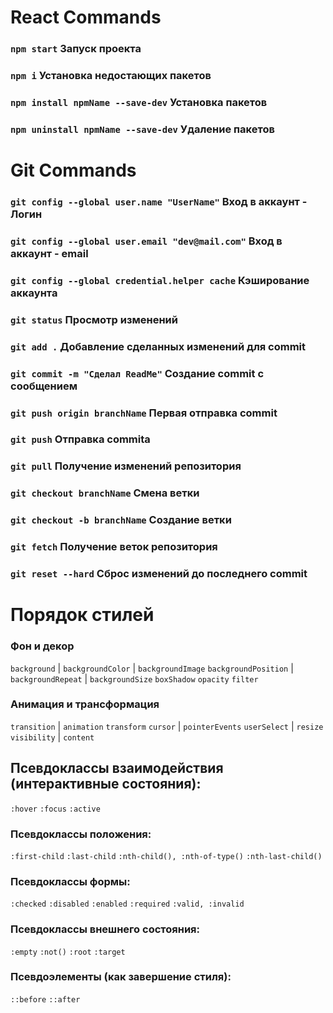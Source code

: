 # React Commands

### `npm start` Запуск проекта

### `npm i` Установка недостающих пакетов

### `npm install npmName --save-dev` Установка пакетов

### `npm uninstall npmName --save-dev` Удаление пакетов

# Git Commands

### `git config --global user.name "UserName"` Вход в аккаунт - Логин

### `git config --global user.email "dev@mail.com"` Вход в аккаунт - email

### `git config --global credential.helper cache` Кэширование аккаунта

### `git status` Просмотр изменений

### `git add .` Добавление сделанных изменений для commit

### `git commit -m "Сделал ReadMe"` Создание commit с сообщением

### `git push origin branchName` Первая отправка commit

### `git push` Отправка commita

### `git pull` Получение изменений репозитория

### `git checkout branchName` Смена ветки

### `git checkout -b branchName` Создание ветки

### `git fetch` Получение веток репозитория

### `git reset --hard` Сброс изменений до последнего commit

# Порядок стилей

### Фон и декор

`background` | `backgroundColor` | `backgroundImage`
`backgroundPosition` | `backgroundRepeat` | `backgroundSize`
`boxShadow`
`opacity`
`filter`

### Анимация и трансформация

`transition` | `animation`
`transform`
`cursor` | `pointerEvents`
`userSelect` | `resize`
`visibility` | `content`

## Псевдоклассы взаимодействия (интерактивные состояния):

`:hover`
`:focus`
`:active`

### Псевдоклассы положения:

`:first-child`
`:last-child`
`:nth-child(), :nth-of-type()`
`:nth-last-child()`

### Псевдоклассы формы:

`:checked`
`:disabled`
`:enabled`
`:required`
`:valid, :invalid`

### Псевдоклассы внешнего состояния:

`:empty`
`:not()`
`:root`
`:target`

### Псевдоэлементы (как завершение стиля):

`::before`
`::after`
